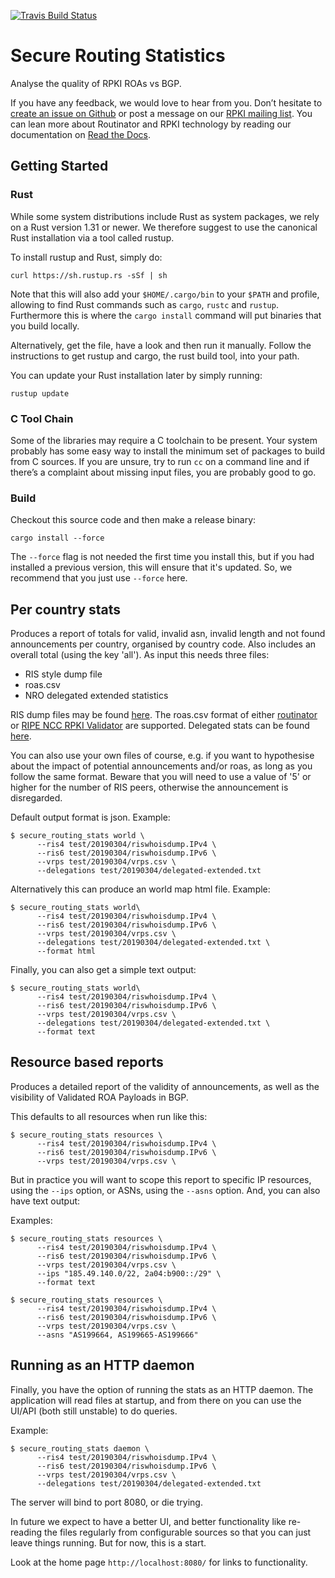 [![Travis Build Status](https://travis-ci.com/NLnetLabs/secure-routing-stats.svg?branch=master)](https://travis-ci.com/NLnetLabs/secure-routing-stats)

# Secure Routing Statistics

Analyse the quality of RPKI ROAs vs BGP.

If you have any feedback, we would love to hear from you. Don’t hesitate to
[create an issue on Github](https://github.com/NLnetLabs/secure-routing-stats/issues/new)
or post a message on our [RPKI mailing list](https://nlnetlabs.nl/mailman/listinfo/rpki). 
You can lean more about Routinator and RPKI technology by reading our documentation on 
[Read the Docs](https://rpki.readthedocs.io/).

## Getting Started

### Rust

While some system distributions include Rust as system packages, we rely on a
Rust version 1.31 or newer. We therefore suggest to use the canonical Rust
installation via a tool called rustup.

To install rustup and Rust, simply do:
```
curl https://sh.rustup.rs -sSf | sh
```

Note that this will also add your ```$HOME/.cargo/bin``` to your ```$PATH``` 
and profile, allowing to find Rust commands such as ```cargo```, ```rustc``` 
and ```rustup```. Furthermore this is where the ```cargo install``` command 
will put binaries that you build locally.

Alternatively, get the file, have a look and then run it manually. Follow the
instructions to get rustup and cargo, the rust build tool, into your path.

You can update your Rust installation later by simply running:
```
rustup update 
```

### C Tool Chain

Some of the libraries may require a C toolchain to be present. Your system 
probably has some easy way to install the minimum set of packages to build 
from C sources. If you are unsure, try to run ```cc``` on a command line and if 
there’s a complaint about missing input files, you are probably good to go.

### Build

Checkout this source code and then make a release binary:

```
cargo install --force
```

The ```--force``` flag is not needed the first time you install this, but if 
you had installed a previous version, this will ensure that it's updated. So,
 we recommend that you just use ```--force``` here. 

## Per country stats

Produces a report of totals for valid, invalid asn, invalid length and not 
found announcements per country, organised by country code. Also includes an
overall total (using the key 'all'). As input this needs three files:
* RIS style dump file
* roas.csv
* NRO delegated extended statistics

RIS dump files may be found [here](http://www.ris.ripe.net/dumps/). The roas.csv format of either
[routinator](https://github.com/NLnetLabs/routinator) or 
[RIPE NCC RPKI Validator](https://github.com/ripE-NCC/rpki-validator-3) are supported. Delegated
stats can be found [here](https://www.nro.net/wp-content/uploads/apnic-uploads/delegated-extended).

You can also use your own files of course, e.g. if you want to hypothesise about the impact of
potential announcements and/or roas, as long as you follow the same format. Beware that you will
need to use a value of '5' or higher for the number of RIS peers, otherwise the announcement is
disregarded.


Default output format is json. Example:
```
$ secure_routing_stats world \
      --ris4 test/20190304/riswhoisdump.IPv4 \
      --ris6 test/20190304/riswhoisdump.IPv6 \
      --vrps test/20190304/vrps.csv \
      --delegations test/20190304/delegated-extended.txt 
```

Alternatively this can produce an world map html file. Example:
```
$ secure_routing_stats world\
      --ris4 test/20190304/riswhoisdump.IPv4 \
      --ris6 test/20190304/riswhoisdump.IPv6 \
      --vrps test/20190304/vrps.csv \
      --delegations test/20190304/delegated-extended.txt \
      --format html
```

Finally, you can also get a simple text output:
```
$ secure_routing_stats world\
      --ris4 test/20190304/riswhoisdump.IPv4 \
      --ris6 test/20190304/riswhoisdump.IPv6 \
      --vrps test/20190304/vrps.csv \
      --delegations test/20190304/delegated-extended.txt \
      --format text
```


## Resource based reports

Produces a detailed report of the validity of announcements, as well as the 
visibility of Validated ROA Payloads in BGP.

This defaults to all resources when run like this:
```
$ secure_routing_stats resources \
      --ris4 test/20190304/riswhoisdump.IPv4 \
      --ris6 test/20190304/riswhoisdump.IPv6 \
      --vrps test/20190304/vrps.csv \
```

But in practice you will want to scope this report to specific IP resources, 
using the ```--ips``` option, or ASNs, using the ```--asns``` option. And, you
can also have text output:

Examples:
```
$ secure_routing_stats resources \
      --ris4 test/20190304/riswhoisdump.IPv4 \
      --ris6 test/20190304/riswhoisdump.IPv6 \
      --vrps test/20190304/vrps.csv \
      --ips "185.49.140.0/22, 2a04:b900::/29" \
      --format text
```

```
$ secure_routing_stats resources \
      --ris4 test/20190304/riswhoisdump.IPv4 \
      --ris6 test/20190304/riswhoisdump.IPv6 \
      --vrps test/20190304/vrps.csv \
      --asns "AS199664, AS199665-AS199666"
```

## Running as an HTTP daemon

Finally, you have the option of running the stats as an HTTP daemon. The 
application will read files at startup, and from there on you can use the 
UI/API (both still unstable) to do queries.

Example:
```
$ secure_routing_stats daemon \
      --ris4 test/20190304/riswhoisdump.IPv4 \
      --ris6 test/20190304/riswhoisdump.IPv6 \
      --vrps test/20190304/vrps.csv \
      --delegations test/20190304/delegated-extended.txt 
```

The server will bind to port 8080, or die trying.

In future we expect to have a better UI, and better functionality like 
re-reading the files regularly from configurable sources so that you can just
 leave things running. But for now, this is a start.
 
 Look at the home page ```http://localhost:8080/``` for links to functionality. 



